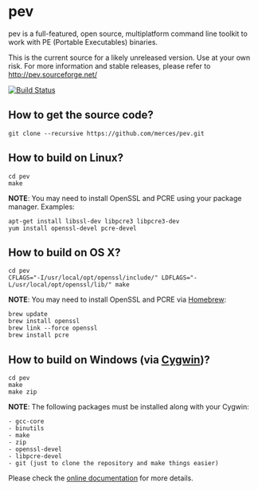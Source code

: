 # pev

pev is a full-featured, open source, multiplatform command line toolkit to work with PE (Portable Executables) binaries.

This is the current source for a likely unreleased version. Use at your own risk. For more information and stable releases, please refer to http://pev.sourceforge.net/

[![Build Status](https://travis-ci.org/merces/pev.png)](https://travis-ci.org/merces/pev)

## How to get the source code?

	git clone --recursive https://github.com/merces/pev.git

## How to build on Linux?

	cd pev
	make

**NOTE**: You may need to install OpenSSL and PCRE using your package manager. Examples:

	apt-get install libssl-dev libpcre3 libpcre3-dev
	yum install openssl-devel pcre-devel

## How to build on OS X?

	cd pev
	CFLAGS="-I/usr/local/opt/openssl/include/" LDFLAGS="-L/usr/local/opt/openssl/lib/" make

**NOTE**: You may need to install OpenSSL and PCRE via [Homebrew](http://brew.sh/):

	brew update
	brew install openssl
	brew link --force openssl
	brew install pcre

## How to build on Windows (via [Cygwin](http://cygwin.com/))?

	cd pev
	make
	make zip

**NOTE**: The following packages must be installed along with your Cygwin:

	- gcc-core
	- binutils
	- make
	- zip
	- openssl-devel
	- libpcre-devel
	- git (just to clone the repository and make things easier)

Please check the [online documentation](http://pev.sourceforge.net/doc/manual/en_us) for more details.
